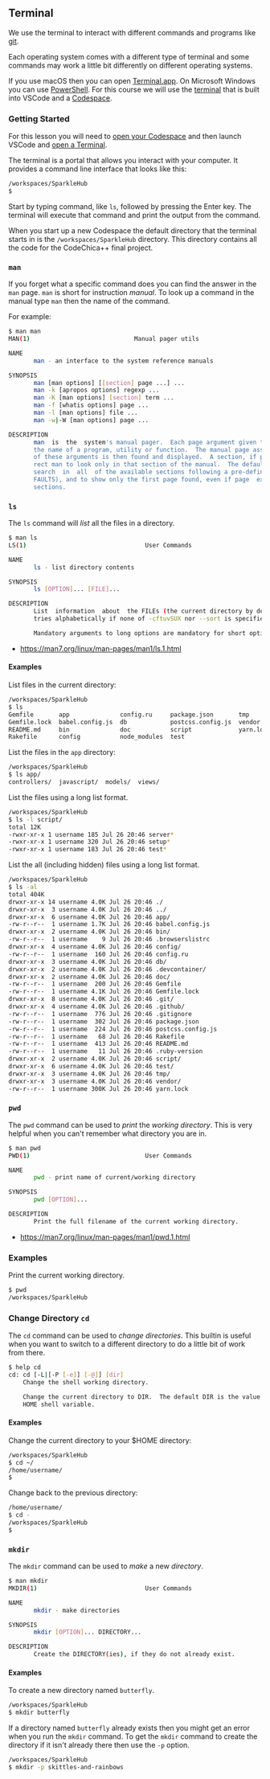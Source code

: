 ## Terminal

We use the terminal to interact with different commands and programs like
[git][git].

Each operating system comes with a different type of terminal and some commands
may work a little bit differently on different operating systems.

If you use macOS then you can open [Terminal.app][terminal.app].
On Microsoft Windows you can use [PowerShell][powershell].
For this course we will use the [terminal][integrated_terminal] that is built
into VSCode and a [Codespace][codespace].

### Getting Started

For this lesson you will need to [open your Codespace][codespace] and then
launch VSCode and [open a Terminal][integrated_terminal].

The terminal is a portal that allows you interact with your computer.
It provides a command line interface that looks like this:

```bash
/workspaces/SparkleHub
$ 
```

Start by typing command, like `ls`, followed by pressing the Enter key.
The terminal will execute that command and print the output from the command.

When you start up a new Codespace the default directory that the
terminal starts in is the `/workspaces/SparkleHub` directory. This directory
contains all the code for the CodeChica++ final project.

### `man`

If you forget what a specific command does you can find the answer in the `man`
page. `man` is short for instruction *manual*. To look up a command in the
manual type `man` then the name of the command.

For example:

```bash
$ man man
MAN(1)                             Manual pager utils                             MAN(1)

NAME
       man - an interface to the system reference manuals

SYNOPSIS
       man [man options] [[section] page ...] ...
       man -k [apropos options] regexp ...
       man -K [man options] [section] term ...
       man -f [whatis options] page ...
       man -l [man options] file ...
       man -w|-W [man options] page ...

DESCRIPTION
       man  is  the  system's manual pager.  Each page argument given to man is normally
       the name of a program, utility or function.  The manual page associated with each
       of these arguments is then found and displayed.  A section, if provided, will di‐
       rect man to look only in that section of the manual.  The default  action  is  to
       search  in  all  of the available sections following a pre-defined order (see DE‐
       FAULTS), and to show only the first page found, even if page  exists  in  several
       sections.
```

### `ls`

The `ls` command will *list* all the files in a directory.

```bash
$ man ls
LS(1)                                 User Commands                                LS(1)

NAME
       ls - list directory contents

SYNOPSIS
       ls [OPTION]... [FILE]...

DESCRIPTION
       List  information  about  the FILEs (the current directory by default).  Sort en‐
       tries alphabetically if none of -cftuvSUX nor --sort is specified.

       Mandatory arguments to long options are mandatory for short options too.
```
- https://man7.org/linux/man-pages/man1/ls.1.html

#### Examples

List files in the current directory:

```bash
/workspaces/SparkleHub
$ ls
Gemfile       app              config.ru     package.json       tmp
Gemfile.lock  babel.config.js  db            postcss.config.js  vendor
README.md     bin              doc           script             yarn.lock
Rakefile      config           node_modules  test
```

List the files in the `app` directory:

```bash
/workspaces/SparkleHub
$ ls app/
controllers/  javascript/  models/  views/
```

List the files using a long list format.

```bash
/workspaces/SparkleHub
$ ls -l script/
total 12K
-rwxr-xr-x 1 username 185 Jul 26 20:46 server*
-rwxr-xr-x 1 username 320 Jul 26 20:46 setup*
-rwxr-xr-x 1 username 183 Jul 26 20:46 test*
```

List the all (including hidden) files using a long list format.

```bash
/workspaces/SparkleHub
$ ls -al
total 404K
drwxr-xr-x 14 username 4.0K Jul 26 20:46 ./
drwxr-xr-x  3 username 4.0K Jul 26 20:46 ../
drwxr-xr-x  6 username 4.0K Jul 26 20:46 app/
-rw-r--r--  1 username 1.7K Jul 26 20:46 babel.config.js
drwxr-xr-x  2 username 4.0K Jul 26 20:46 bin/
-rw-r--r--  1 username    9 Jul 26 20:46 .browserslistrc
drwxr-xr-x  4 username 4.0K Jul 26 20:46 config/
-rw-r--r--  1 username  160 Jul 26 20:46 config.ru
drwxr-xr-x  3 username 4.0K Jul 26 20:46 db/
drwxr-xr-x  2 username 4.0K Jul 26 20:46 .devcontainer/
drwxr-xr-x  2 username 4.0K Jul 26 20:46 doc/
-rw-r--r--  1 username  200 Jul 26 20:46 Gemfile
-rw-r--r--  1 username 4.1K Jul 26 20:46 Gemfile.lock
drwxr-xr-x  8 username 4.0K Jul 26 20:46 .git/
drwxr-xr-x  4 username 4.0K Jul 26 20:46 .github/
-rw-r--r--  1 username  776 Jul 26 20:46 .gitignore
-rw-r--r--  1 username  302 Jul 26 20:46 package.json
-rw-r--r--  1 username  224 Jul 26 20:46 postcss.config.js
-rw-r--r--  1 username   68 Jul 26 20:46 Rakefile
-rw-r--r--  1 username  413 Jul 26 20:46 README.md
-rw-r--r--  1 username   11 Jul 26 20:46 .ruby-version
drwxr-xr-x  2 username 4.0K Jul 26 20:46 script/
drwxr-xr-x  6 username 4.0K Jul 26 20:46 test/
drwxr-xr-x  3 username 4.0K Jul 26 20:46 tmp/
drwxr-xr-x  3 username 4.0K Jul 26 20:46 vendor/
-rw-r--r--  1 username 300K Jul 26 20:46 yarn.lock
```

### `pwd`

The `pwd` command can be used to *print* the *working directory*. This is very
helpful when you can't remember what directory you are in.

```bash
$ man pwd
PWD(1)                                User Commands                               PWD(1)

NAME
       pwd - print name of current/working directory

SYNOPSIS
       pwd [OPTION]...

DESCRIPTION
       Print the full filename of the current working directory.
```
- https://man7.org/linux/man-pages/man1/pwd.1.html

### Examples

Print the current working directory.

```bash
$ pwd
/workspaces/SparkleHub
```

### Change Directory `cd`

The `cd` command can be used to *change directories*.
This builtin is useful when you want to switch to a different directory to do a
little bit of work from there.

```bash
$ help cd
cd: cd [-L|[-P [-e]] [-@]] [dir]
    Change the shell working directory.

    Change the current directory to DIR.  The default DIR is the value of the
    HOME shell variable.
```

#### Examples

Change the current directory to your $HOME directory:

```bash
/workspaces/SparkleHub
$ cd ~/
/home/username/
$
```

Change back to the previous directory:

```bash
/home/username/
$ cd -
/workspaces/SparkleHub
$
```

### `mkdir`

The `mkdir` command can be used to *make* a new *directory*.

```bash
$ man mkdir
MKDIR(1)                              User Commands                             MKDIR(1)

NAME
       mkdir - make directories

SYNOPSIS
       mkdir [OPTION]... DIRECTORY...

DESCRIPTION
       Create the DIRECTORY(ies), if they do not already exist.
```

#### Examples

To create a new directory named `butterfly`.

```bash
/workspaces/SparkleHub
$ mkdir butterfly
```

If a directory named `butterfly` already exists then you might get an error when
you run the `mkdir` command. To get the `mkdir` command to create the directory
if it isn't already there then use the `-p` option.

```bash
/workspaces/SparkleHub
$ mkdir -p skittles-and-rainbows
```

[codespace]: ./github.html#codespaces
[git]: ./git.html
[integrated_terminal]: ./vscode.html#integrated-terminal
[powershell]: https://docs.microsoft.com/en-us/powershell/
[terminal.app]: https://support.apple.com/en-ca/guide/terminal/welcome/mac
